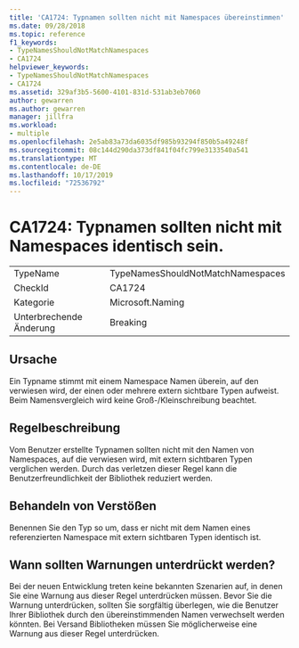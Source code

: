 ```yaml
---
title: 'CA1724: Typnamen sollten nicht mit Namespaces übereinstimmen'
ms.date: 09/28/2018
ms.topic: reference
f1_keywords:
- TypeNamesShouldNotMatchNamespaces
- CA1724
helpviewer_keywords:
- TypeNamesShouldNotMatchNamespaces
- CA1724
ms.assetid: 329af3b5-5600-4101-831d-531ab3eb7060
author: gewarren
ms.author: gewarren
manager: jillfra
ms.workload:
- multiple
ms.openlocfilehash: 2e5ab83a73da6035df985b93294f850b5a49248f
ms.sourcegitcommit: 08c144d290da373df841f04fc799e3133540a541
ms.translationtype: MT
ms.contentlocale: de-DE
ms.lasthandoff: 10/17/2019
ms.locfileid: "72536792"
---
```

# <a name="ca1724-type-names-should-not-match-namespaces"></a>CA1724: Typnamen sollten nicht mit Namespaces identisch sein.

|||
|-|-|
|TypeName|TypeNamesShouldNotMatchNamespaces|
|CheckId|CA1724|
|Kategorie|Microsoft.Naming|
|Unterbrechende Änderung|Breaking|

## <a name="cause"></a>Ursache

Ein Typname stimmt mit einem Namespace Namen überein, auf den verwiesen wird, der einen oder mehrere extern sichtbare Typen aufweist. Beim Namensvergleich wird keine Groß-/Kleinschreibung beachtet.

## <a name="rule-description"></a>Regelbeschreibung

Vom Benutzer erstellte Typnamen sollten nicht mit den Namen von Namespaces, auf die verwiesen wird, mit extern sichtbaren Typen verglichen werden. Durch das verletzen dieser Regel kann die Benutzerfreundlichkeit der Bibliothek reduziert werden.

## <a name="how-to-fix-violations"></a>Behandeln von Verstößen

Benennen Sie den Typ so um, dass er nicht mit dem Namen eines referenzierten Namespace mit extern sichtbaren Typen identisch ist.

## <a name="when-to-suppress-warnings"></a>Wann sollten Warnungen unterdrückt werden?

Bei der neuen Entwicklung treten keine bekannten Szenarien auf, in denen Sie eine Warnung aus dieser Regel unterdrücken müssen. Bevor Sie die Warnung unterdrücken, sollten Sie sorgfältig überlegen, wie die Benutzer Ihrer Bibliothek durch den übereinstimmenden Namen verwechselt werden könnten. Bei Versand Bibliotheken müssen Sie möglicherweise eine Warnung aus dieser Regel unterdrücken.
